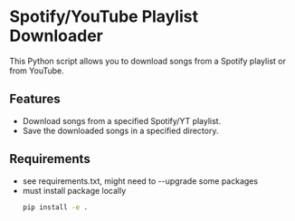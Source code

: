 # Spotify/YouTube Playlist Downloader

This Python script allows you to download songs from a Spotify playlist or from YouTube.

## Features
- Download songs from a specified Spotify/YT playlist.
- Save the downloaded songs in a specified directory.

## Requirements
- see requirements.txt, might need to --upgrade some packages
- must install package locally
  ```bash
  pip install -e .
  ```
